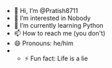- 👋 Hi, I’m @Pratish8711
- 👀 I’m interested in Nobody
- 🌱 I’m currently learning Python
- 📫 How to reach me (you don't)
- 😄 Pronouns: he/him
- - ⚡ Fun fact: Life is a lie

